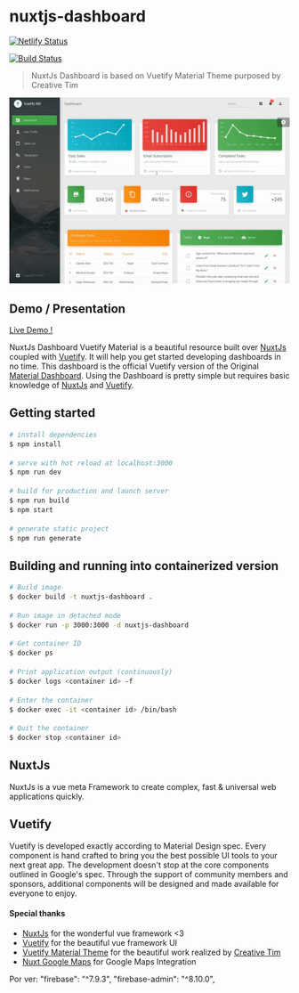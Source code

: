 # nuxtjs-dashboard

[![Netlify Status](https://api.netlify.com/api/v1/badges/4b497b89-1fff-40a5-8cfe-8ad068a737c4/deploy-status)](https://app.netlify.com/sites/irh-demo/deploys)

[![Build Status][build-status]][build-url]

[build-status]:https://travis-ci.org/gmahota/Agnus_RH.svg?branch=master
[build-url]:https://travis-ci.org/gmahota/Agnus_RH

> NuxtJs Dashboard is based on Vuetify Material Theme purposed by Creative Tim

![Product Gif](./static/vuetify-material-dashboard.gif)

## Demo / Presentation
[Live Demo !](https://nuxtjs-dashboard.herokuapp.com/)

NuxtJs Dashboard Vuetify Material is a beautiful resource built over [NuxtJs](https://nuxtjs.org/) coupled with [Vuetify](https://vuetifyjs.com/en/). It will help you get started developing dashboards in no time. 
This dashboard is the official Vuetify version of the Original [Material Dashboard](https://www.creative-tim.com/product/material-dashboard). Using the Dashboard is pretty simple but requires basic knowledge of [NuxtJs](https://nuxtjs.org/) and [Vuetify](https://vuetifyjs.com/en/).

## Getting started

``` bash
# install dependencies
$ npm install

# serve with hot reload at localhost:3000
$ npm run dev

# build for production and launch server
$ npm run build
$ npm start

# generate static project
$ npm run generate
```

## Building and running into containerized version

``` bash
# Build image
$ docker build -t nuxtjs-dashboard .

# Run image in detached mode
$ docker run -p 3000:3000 -d nuxtjs-dashboard

# Get container ID
$ docker ps

# Print application output (continuously)
$ docker logs <container id> -f

# Enter the container
$ docker exec -it <container id> /bin/bash

# Quit the container
$ docker stop <container id>
```


## NuxtJs
NuxtJs is a vue meta Framework to create complex, fast & universal web applications quickly.

## Vuetify
Vuetify is developed exactly according to Material Design spec. Every component is hand crafted to bring you the best possible UI tools to your next great app. The development doesn't stop at the core components outlined in Google's spec. Through the support of community members and sponsors, additional components will be designed and made available for everyone to enjoy.

#### Special thanks
- [NuxtJs](https://nuxtjs.org/) for the wonderful vue framework <3
- [Vuetify](https://vuetifyjs.com/en/) for the beautiful vue framework UI
- [Vuetify Material Theme](https://www.creative-tim.com/product/vuetify-material-dashboard?ref=vuetifyjs.com) for the beautiful work realized by [Creative Tim](https://www.creative-tim.com/)
- [Nuxt Google Maps](https://github.com/xkjyeah/vue-google-maps) for Google Maps Integration

Por ver: 
"firebase": "^7.9.3",
"firebase-admin": "^8.10.0",
